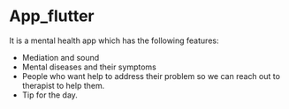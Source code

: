 # App_flutter
It is a mental health app which has the following features:
* Mediation and sound
* Mental diseases and their symptoms
* People who want help to address their problem so we can reach out to therapist to help them.
* Tip for the day.
